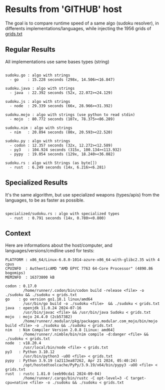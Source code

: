 # Results from 'GITHUB' host

The goal is to compare runtime speed of a same algo (sudoku resolver), in differents implementations/languages, while injecting the 1956 grids of [grids.txt](grids.txt)

## Regular Results

All implementations use same bases types (string)

```

sudoku.go : algo with strings
  - go    : 15.228 seconds (298x, 14.506><16.847)

sudoku.java : algo with strings
  - java  : 22.392 seconds (52x, 22.072><24.129)

sudoku.js : algo with strings
  - node  : 29.339 seconds (66x, 28.966><31.392)

sudoku.mojo : algo with strings (use python to read stdin)
  - mojo  : 80.772 seconds (107x, 78.375><86.289)

sudoku.nim : algo with strings
  - nim   : 20.894 seconds (80x, 20.593><22.520)

sudoku.py : algo with strings
  - codon : 12.357 seconds (32x, 12.272><12.589)
  - py3   : 104.924 seconds (315x, 100.134><113.932)
  - pypy  : 19.054 seconds (129x, 18.240><36.082)

sudoku.rs : algo with Strings (as byte[])
  - rust  : 6.249 seconds (14x, 6.216><6.281)

```

## Specialized Results

It's the same algorithm, but use specialized weapons (types/apis) from the languages, to be as faster as possible.

```

specialized/sudoku.rs : algo with specialized types
  - rust  : 0.791 seconds (14x, 0.780><0.800)

```
## Context

Here are informations about the host/computer, and languages/versions/cmdline used for tests:
```
PLATFORM : x86_64/Linux-6.8.0-1014-azure-x86_64-with-glibc2.35 with 4 cpus
CPUINFO  : AuthenticAMD "AMD EPYC 7763 64-Core Processor" (4890.86 bogomips)
MEMINFO  : 16373800 kB

codon : 0.17.0
        /home/runner/.codon/bin/codon build -release <file> -o ./sudoku && ./sudoku < grids.txt
go    : go version go1.18.1 linux/amd64
        /usr/bin/go build -o ./sudoku <file>  && ./sudoku < grids.txt
java  : openjdk 11.0.24 2024-07-16
        /usr/bin/javac <file> && /usr/bin/java Sudoku < grids.txt
mojo  : mojo 24.4.0 (2cb57382)
        /home/runner/.modular/pkg/packages.modular.com_mojo/bin/mojo build <file> -o ./sudoku && ./sudoku < grids.txt
nim   : Nim Compiler Version 2.0.8 [Linux: amd64]
        /home/runner/.nimble/bin/nim compile -d:danger <file> && ./sudoku < grids.txt
node  : v18.20.4
        /usr/local/bin/node <file> < grids.txt
py3   : Python 3.10.12
        /usr/bin/python3 -uOO <file> < grids.txt
pypy  : Python 3.9.19 (a2113ea87262, Apr 21 2024, 05:40:24)
        /opt/hostedtoolcache/PyPy/3.9.19/x64/bin/pypy3 -uOO <file> < grids.txt
rust  : rustc 1.81.0 (eeb90cda1 2024-09-04)
        /home/runner/.cargo/bin/rustc -C opt-level=3 -C target-cpu=native <file> -o ./sudoku && ./sudoku < grids.txt

```


